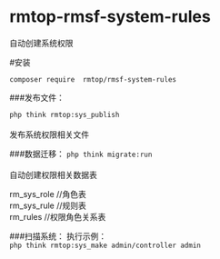 # rmtop-rmsf-system-rules
自动创建系统权限

#安装

`composer require  rmtop/rmsf-system-rules
`

###发布文件：
<br>

`php think rmtop:sys_publish
`
<br><br>发布系统权限相关文件


###数据迁移：
`php think migrate:run
`
<br>
<br>自动创建权限相关数据表

rm_sys_role  //角色表  <br>
rm_sys_rule  //规则表  <br>
rm_rules     //权限角色关系表 <br>



###扫描系统：
执行示例：<br>
`php think rmtop:sys_make admin/controller admin`